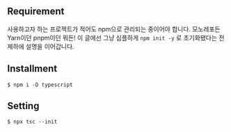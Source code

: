 
## Requirement


사용하고자 하는 프로젝트가 적어도 npm으로 관리되는 중이어야 합니다. 모노레포든 Yarn이던 pnpm이던 뭐든! 이 글에선 그냥 심플하게 `npm init -y` 로 초기화됐다는 전제하에 설명을 이어갑니다.


## Installment


```shell
$ npm i -D typescript
```


## Setting


```shell
$ npx tsc --init
```


##

